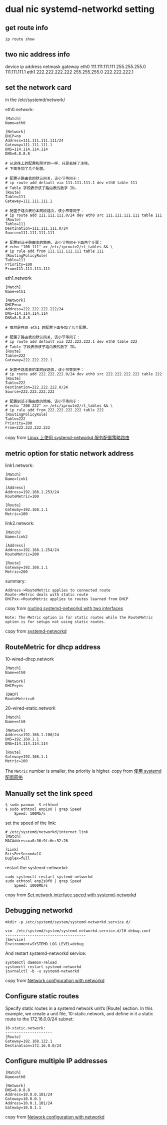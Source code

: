 # dual nic systemd-networkd setting

## get route info
``` shell
ip route show
```

## two nic address info

device	ip address	        netmask     	gateway
eth0	111.111.111.111 	255.255.255.0	111.111.111.1
eth1	222.222.222.222	    255.255.255.0	222.222.222.1


## set the network card
in the /etc/systemd/network/

eth0.network:

```
[Match]
Name=eth0

[Network]
DHCP=no
Address=111.111.111.111/24
Gateway=111.111.111.1
DNS=114.114.114.114
DNS=8.8.8.8

# 从这往上的配置和刚才的一样，只是去掉了注释。
# 下面多加了几个配置。

# 配置子路由表的默认网关，该小节等同于：
# ip route add default via 111.111.111.1 dev eth0 table 111
# Table 字段表示该子路由表的数字 ID。
[Route]
Table=111
Gateway=111.111.111.1

# 配置子路由表的本网段路由，该小节等同于：
# ip route add 111.111.111.0/24 dev eth0 src 111.111.111.111 table 111
[Route]
Table=111
Destination=111.111.111.0/24
Source=111.111.111.111

# 配置到该子路由表的策略，该小节等同于下面两个步骤：
# echo "100 111" >> /etc/iproute2/rt_tables && \
# ip rule add from 111.111.111.111 table 111
[RoutingPolicyRule]
Table=111
Priority=100
From=111.111.111.111
```


eth1.network

```
[Match]
Name=eth1

[Network]
DHCP=no
Address=222.222.222.222/24
DNS=114.114.114.114
DNS=8.8.8.8

# 依然是在原 eth1 的配置下面多加了几个配置。

# 配置子路由表的默认网关，该小节等同于：
# ip route add default via 222.222.222.1 dev eth0 table 222
# Table 字段表示该子路由表的数字 ID。
[Route]
Table=222
Gateway=222.222.222.1

# 配置子路由表的本网段路由，该小节等同于：
# ip route add 222.222.222.0/24 dev eth0 src 222.222.222.222 table 222
[Route]
Table=222
Destination=222.222.222.0/24
Source=222.222.222.222

# 配置到该子路由表的策略，该小节等同于：
# echo "200 222" >> /etc/iproute2/rt_tables && \
# ip rule add from 222.222.222.222 table 222
[RoutingPolicyRule]
Table=222
Priority=200
From=222.222.222.222
```

copy from [Linux 上使用 systemd-networkd 服务配置策略路由](https://blog.systemctl.top/2017/2017-12-23_policy-routing-with-systemd-networkd/)

## metric option for static network address
link1.network:

```
[Match]
Name=link1

[Address]
Address=192.168.1.253/24
RouteMetric=100

[Route]
Gateway=192.168.1.1
Metric=100
```

link2.network:

```
[Match]
Name=link2

[Address]
Address=192.168.1.254/24
RouteMetric=200

[Route]
Gateway=192.168.1.1
Metric=200
```

summary:

```
Address->RouteMetric applies to connected route
Route->Metric deals with static route
DHCPxx->RouteMetric applies to routes learned from DHCP
```



copy from [routing systemd-networkd with two interfaces](https://bbs.archlinux.org/viewtopic.php?id=270165)

```
Note: The Metric option is for static routes while the RouteMetric option is for setups not using static routes.
```
copy from [systemd-networkd](https://wiki.archlinux.org/title/systemd-networkd)

## RouteMetric for dhcp address

 10-wired-dhcp.network

```
[Match]
Name=eth0

[Network]
DHCP=yes

[DHCP]
RouteMetric=0
```

20-wired-static.network

```
[Match]
Name=eth0

[Network]
Address=192.168.1.100/24
DNS=192.168.1.1
DNS=114.114.114.114

[Route]
Gateway=192.168.1.1
Metric=100
```
The `Metric` number is smaller, the priority is higher.
copy from [使用 systemd 配置网络](https://getiot.tech/imx8/systemd-network-configuration.html)

## Manually set the link speed

``` shell
$ sudo pacman -S ethtool
$ sudo ethtool enp1s0 | grep Speed
	Speed: 100Mb/s
```

set the speed of the link:

``` shell
# /etc/systemd/networkd/internet.link
[Match]
MACAddress=a0:36:9f:6e:52:26

[Link]
BitsPerSecond=1G
Duplex=full
```

restart the systemd-networkd:

``` shell
sudo systemctl restart systemd-networkd
sudo ethtool enp2s0f0 | grep Speed
	Speed: 1000Mb/s
```
copy from [Set network interface speed with systemd-networkd](https://major.io/2021/08/20/set-network-interface-speed-systemd-networkd/)

## Debugging networkd



``` shell
mkdir -p /etc/systemd/system/systemd-networkd.service.d/

vim  /etc/systemd/system/systemd-networkd.service.d/10-debug.conf
------------------------------------
[Service]
Environment=SYSTEMD_LOG_LEVEL=debug
```

And restart systemd-networkd service:

``` shell
systemctl daemon-reload
systemctl restart systemd-networkd
journalctl -b -u systemd-networkd
```

copy from [Network configuration with networkd](https://www.flatcar.org/docs/latest/setup/customization/network-config-with-networkd/)

## Configure static routes
Specify static routes in a systemd network unit’s [Route] section. In this example, we create a unit file, 10-static.network, and define in it a static route to the 172.16.0.0/24 subnet:

``` shell
10-static.network:
---------------------
[Route]
Gateway=192.168.122.1
Destination=172.16.0.0/24
```


## Configure multiple IP addresses

``` shell
[Match]
Name=eth0

[Network]
DNS=8.8.8.8
Address=10.0.0.101/24
Gateway=10.0.0.1
Address=10.0.1.101/24
Gateway=10.0.1.1
```

copy from [Network configuration with networkd](https://www.flatcar.org/docs/latest/setup/customization/network-config-with-networkd/)
